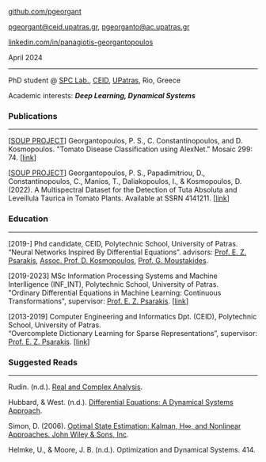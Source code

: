 [github.com/pgeorgant](https://github.com/pgeorgant)

[pgeorgant@ceid.upatras.gr](mailto:pgeorgant@ceid.upatras.gr), [pgeorganto@ac.upatras.gr](mailto:pgeorganto@ac.upatras.gr)

[linkedin.com/in/panagiotis-georgantopoulos](https://www.linkedin.com/in/panagiotis-georgantopoulos)

April 2024

* * *

PhD student @ [SPC Lab.](http://xanthippi.ceid.upatras.gr/), [CEID](http://www.ceid.upatras.gr), [UPatras](http://www.upatras.gr), Rio, Greece  
  
Academic interests: **_Deep Learning, Dynamical Systems_**



### Publications

* * *

\[[SOUP PROJECT](https://soup-project.gr/)\] Georgantopoulos, P. S., C. Constantinopoulos, and D. Kosmopoulos. "Tomato Disease Classification using AlexNet." Mosaic 299: 74. \[[link](https://soup-project.gr/wp-content/uploads/2020/08/Tomato-Disease-Classification-using-AlexNet.pdf)\]


\[[SOUP PROJECT](https://soup-project.gr/)\] Georgantopoulos, P. S., Papadimitriou, D., Constantinopoulos, C., Manios, T., Daliakopoulos, I., & Kosmopoulos, D. (2022). A Multispectral Dataset for the Detection of Tuta Αbsoluta and Leveillula Τaurica in Tomato Plants. Available at SSRN 4141211. \[[link](https://papers.ssrn.com/sol3/papers.cfm?abstract_id=41$)\] 


### Education

* * *


\[2019-\] Phd candidate, CEID, Polytechnic School, University of Patras.  
          “Neural Networks Inspired By Differential Equations”.  advisors: [Prof. E. Z. Psarakis](http://xanthippi.ceid.upatras.gr/people/psarakis/personal.php), [Assoc. Prof. D. Kosmopoulos](http://culturetechlab.culture.upatras.gr/), [Prof. G. Moustakides](http://www.ssp.ece.upatras.gr/moustakides/).

\[2019-2023\] MSc Information Processing Systems and Machine Interlligence (INF\_INT), Polytechnic School, University of Patras.  
              "Ordinary Differential Equations in Machine Learning: Continuous Transformations", supervisor: [Prof. E. Z. Psarakis](http://xanthippi.ceid.upatras.gr/people/psarakis/personal.php). \[[link](https://hdl.handle.net/10889/26130)\]

\[2013-2019\] Computer Engineering and Informatics Dpt. (CEID), Polytechnic School, University of Patras.  
              “Overcomplete Dictionary Learning for Sparse Representations”, supervisor: [Prof. E. Z. Psarakis](http://xanthippi.ceid.upatras.gr/people/psarakis/personal.php). \[[link](http://hdl.handle.net/10889/12845)\]


### Suggested Reads

* * *

Rudin. (n.d.). [Real and Complex Analysis](https://59clc.files.wordpress.com/2011/01/real-and-complex-analysis.pdf).

Hubbard, & West. (n.d.). [Differential Equations: A Dynamical Systems Approach](https://www-fourier.ujf-grenoble.fr/~dehornop/livres/HW2.pdf).

Simon, D. (2006). [Optimal State Estimation: Kalman, H∞, and Nonlinear Approaches. John Wiley & Sons, Inc](https://doi.org/10.1002/0470045345).

Helmke, U., & Moore, J. B. (n.d.). Optimization and Dynamical Systems. 414.

